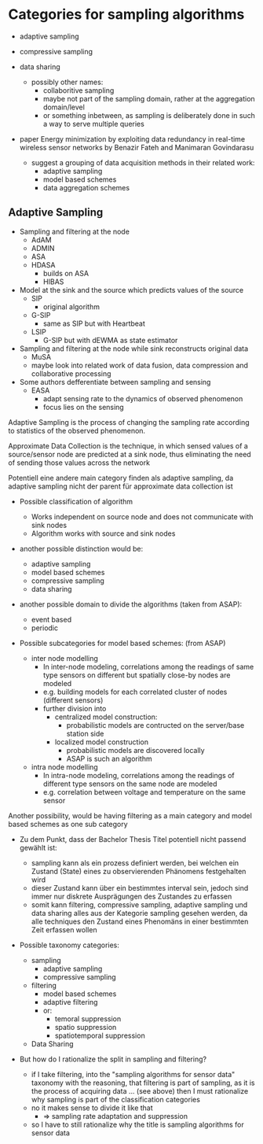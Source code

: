 # Categories for sampling algorithms

- adaptive sampling
- compressive sampling
- data sharing 
  - possibly other names:
    - collaboritive sampling
    - maybe not part of the sampling domain, rather at the aggregation
      domain/level
    - or something inbetween, as sampling is deliberately done in such a way to
      serve multiple queries 

- paper Energy minimization by exploiting data redundancy in real-time wireless
  sensor networks by Benazir Fateh and Manimaran Govindarasu
  - suggest a grouping of data acquisition methods in their related work:
    - adaptive sampling
    - model based schemes
    - data aggregation schemes

## Adaptive Sampling

- Sampling and filtering at the node
  - AdAM
  - ADMIN
  - ASA
  - HDASA
    - builds on ASA
    - HIBAS
- Model at the sink and the source which predicts values of the source
  - SIP
    - original algorithm
  - G-SIP
    - same as SIP but with Heartbeat
  - LSIP
    - G-SIP but with dEWMA as state estimator
- Sampling and filtering at the node while sink reconstructs original data
  - MuSA
  - maybe look into related work of data fusion, data compression and
    collaborative processing
- Some authors defferentiate between sampling and sensing
  - EASA
    - adapt sensing rate  to the dynamics of observed phenomenon
    - focus lies on the sensing

Adaptive Sampling is the process of changing the sampling rate according to
statistics of the observed phenomenon. 

Approximate Data Collection is the technique, in which sensed values of a
source/sensor node are predicted at a sink node, thus eliminating the need of
sending those values across the network

Potentiell eine andere main category finden als adaptive sampling, da adaptive
sampling nicht der parent für approximate data collection ist

- Possible classification of algorithm
  - Works independent on source node and does not communicate with sink nodes
  - Algorithm works with source and sink nodes

- another possible distinction would be:
  - adaptive sampling 
  - model based schemes
  - compressive sampling
  - data sharing

- another possible domain to divide the algorithms (taken from ASAP):
  - event based
  - periodic

- Possible subcategories for model based schemes: (from ASAP)
  - inter node modelling
    - In inter-node modeling, correlations among the readings of same type
      sensors on different but spatially close-by nodes are modeled
    - e.g. building models for each correlated cluster of nodes (different
      sensors)
    - further division into
      - centralized model construction:
        - probabilistic models are contructed on the server/base station side 
      - localized model construction
        - probabilistic models are discovered locally 
        - ASAP is such an algorithm
  - intra node modelling
    - In intra-node modeling, correlations among the readings of different type
      sensors on the same node are modeled
    - e.g. correlation between voltage and temperature on the same sensor

Another possibility, would be having filtering as a main category and model
based schemes as one sub category

- Zu dem Punkt, dass der Bachelor Thesis Titel potentiell nicht passend gewählt
  ist:
  - sampling kann als ein prozess definiert werden, bei welchen ein Zustand
    (State) eines zu observierenden Phänomens festgehalten wird
  - dieser Zustand kann über ein bestimmtes interval sein, jedoch sind immer
    nur diskrete Ausprägungen des Zustandes zu erfassen
  - somit kann filtering, compressive sampling, adaptive sampling und data
    sharing alles aus der Kategorie sampling gesehen werden, da alle techniques
    den Zustand eines Phenomäns in einer bestimmten Zeit erfassen wollen

- Possible taxonomy categories:
  - sampling
    - adaptive sampling
    - compressive sampling
  - filtering
    - model based schemes
    - adaptive filtering
    - or:
      - temoral suppression
      - spatio suppression
      - spatiotemporal suppression
  - Data Sharing

- But how do I rationalize the split in sampling and filtering?
  - if I take filtering, into the "sampling algorithms for sensor data"
    taxonomy with the reasoning, that filtering is part of sampling, as it is
    the process of acquiring data ... (see above) then I must rationalize
    why sampling is part of the classification categories
  - no it makes sense to divide it like that
    - => sampling rate adaptation and suppression
  - so I have to still rationalize why the title is sampling algorithms for
    sensor data
